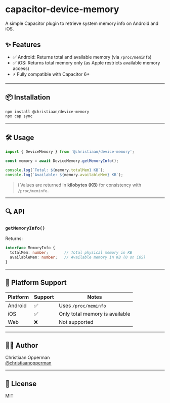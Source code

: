 # capacitor-device-memory

A simple Capacitor plugin to retrieve system memory info on Android and iOS.

## ✨ Features

- ✅ Android: Returns total and available memory (via `/proc/meminfo`)
- ✅ iOS: Returns total memory only (as Apple restricts available memory access)
- ⚡ Fully compatible with Capacitor 6+

---

## 📦 Installation

```bash
npm install @christiaan/device-memory
npx cap sync
```

---

## 🛠 Usage

```ts
import { DeviceMemory } from '@christiaan/device-memory';

const memory = await DeviceMemory.getMemoryInfo();

console.log(`Total: ${memory.totalMem} KB`);
console.log(`Available: ${memory.availableMem} KB`);
```

> ℹ️ Values are returned in **kilobytes (KB)** for consistency with `/proc/meminfo`.

---

## 🔍 API

### `getMemoryInfo()`

Returns:
```ts
interface MemoryInfo {
  totalMem: number;       // Total physical memory in KB
  availableMem: number;   // Available memory in KB (0 on iOS)
}
```

---

## 📱 Platform Support

| Platform | Support | Notes                              |
|----------|---------|------------------------------------|
| Android  | ✅       | Uses `/proc/meminfo`               |
| iOS      | ✅       | Only total memory is available     |
| Web      | ❌       | Not supported                      |

---

## 🧑‍💻 Author

Christiaan Opperman  
[@christiaanopperman](https://github.com/your-github-if-applicable)

---

## 📄 License

MIT
